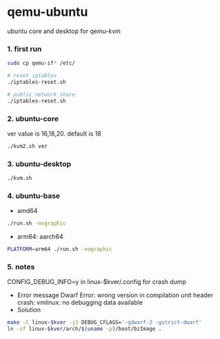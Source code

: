# qemu-ubuntu
ubuntu core and desktop for qemu-kvm

### 1. first run
```sh
sudo cp qemu-if* /etc/

# reset iptables
./iptables-reset.sh

# public network share
./iptables-reset.sh
```
### 2. ubuntu-core
ver value is 16,18,20. default is 18
```sh
./kvm2.sh ver
```
### 3. ubuntu-desktop
```sh
./kvm.sh
```
### 4. ubuntu-base
* amd64
```sh
./run.sh -nographic
```
* arm64: aarch64
```sh
PLATFORM=arm64 ./run.sh -nographic
```
### 5. notes
CONFIG_DEBUG_INFO=y in linux-$kver/.config for crash dump
* Error message
Dwarf Error: wrong version in compilation unit header
crash: vmlinux: no debugging data available
* Solution
```sh
make -C linux-$kver -j3 DEBUG_CFLAGS='-gdwarf-2 -gstrict-dwarf'
ln -sf linux-$kver/arch/$(uname -p)/boot/bzImage .
```

